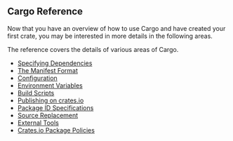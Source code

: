 ## Cargo Reference

Now that you have an overview of how to use Cargo and have created your first
crate, you may be interested in more details in the following areas.

The reference covers the details of various areas of Cargo.

* [Specifying Dependencies](reference/specifying-dependencies.html)
* [The Manifest Format](reference/manifest.html)
* [Configuration](reference/config.html)
* [Environment Variables](reference/environment-variables.html)
* [Build Scripts](reference/build-scripts.html)
* [Publishing on crates.io](reference/publishing.html)
* [Package ID Specifications](reference/pkgid-spec.html)
* [Source Replacement](reference/source-replacement.html)
* [External Tools](reference/external-tools.html)
* [Crates.io Package Policies](reference/policies.html)
